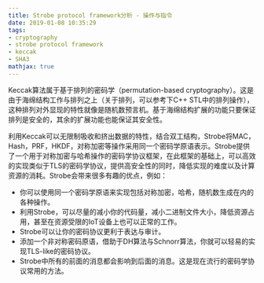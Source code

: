 ```yaml
---
title: Strobe protocol framework分析 - 操作与指令
date: 2019-01-08 10:35:29
tags:
- cryptography
- strobe protocol framework
- keccak
- SHA3
mathjax: true
---
```


Keccak算法属于基于排列的密码学（permutation-based cryptography）。这是由于海绵结构工作与排列之上（关于排列，可以参考下C++ STL中的排列操作），这种排列对外显现的特性就像是随机数预言机。基于海绵结构扩展的功能只要保证排列是安全的，其余的扩展功能也能保证其安全性。

利用Keccak可以无限制吸收和挤出数据的特性，结合双工结构，Strobe将MAC，Hash，PRF，HKDF，对称加密等操作采用同一个密码学原语表示。Strobe提供了一个用于对称加密与哈希操作的密码学协议框架，在此框架的基础上，可以高效的实现类似于TLS的密码学协议，提供高安全性的同时，降低实现的难度以及计算资源的消耗。Strobe会带来很多有趣的优点，例如：

- 你可以使用同一个密码学原语来实现包括对称加密，哈希，随机数生成在内的各种操作。
- 利用Strobe，可以尽量的减小你的代码量，减小二进制文件大小，降低资源占用，甚至在资源受限的IoT设备上也可以正常的工作。
- Strobe可以让你的密码协议更利于表达与审计。
- 添加一个非对称密码原语，借助于DH算法与Schnorr算法，你就可以轻易的实现TLS-like的密码协议。
- Strobe中所有的前面的消息都会影响到后面的消息。这是现在流行的密码学协议常用的方法。

